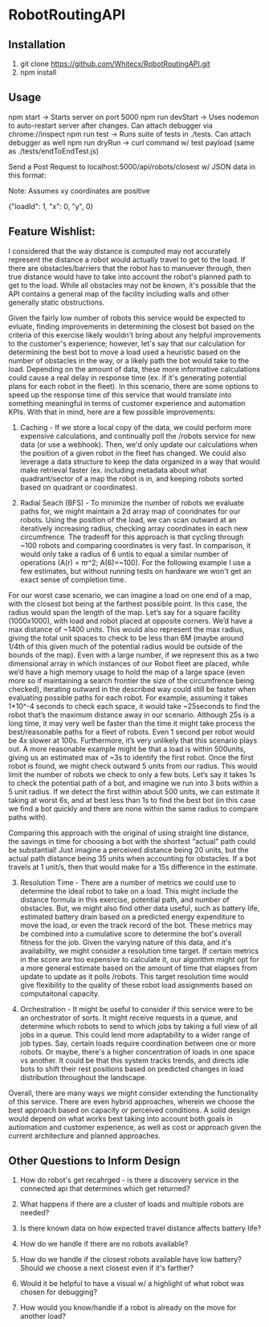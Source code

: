 # RobotRoutingAPI

## Installation
1. git clone https://github.com/Whitecx/RobotRoutingAPI.git
2. npm install


## Usage
npm start -> Starts server on port 5000
npm run devStart -> Uses nodemon to auto-restart server after changes. Can attach debugger via chrome://inspect
npm run test -> Runs suite of tests in ./tests. Can attach debugger as well
npm run dryRun -> curl command w/ test payload (same as ./tests/endToEndTest.js)


Send a Post Request to localhost:5000/api/robots/closest w/ JSON data in this format:

Note: Assumes xy coordinates are positive

{"loadId": 1, "x": 0, "y", 0}

## Feature Wishlist:

I considered that the way distance is computed may not accurately represent the distance a robot would actually
travel to get to the load. If there are obstacles/barriers that the robot has to manuever through, then true
distance would have to take into account the robot's planned path to get to the load. While all obstacles may
not be known, it's possible that the API contains a general map of the facility including walls and other
generally static obstructions. 

Given the fairly low number of robots this service would be expected to evluate, finding improvements in
determining the closest bot based on the criteria of this exercise likely wouldn't bring about any helpful
improvements to the customer's experience; however, let's say that our calculation for determining the best
bot to move a load used a heuristic based on the number of obstacles in the way, or a likely path the bot would
take to the load. Depending on the amount of data, these more informative calculations could cause a real
delay in response time (ex. if it's generating potential plans for each robot in the fleet). In this scenario,
there are some options to speed up the response time of this service that would translate into something meaningful 
in terms of customer experience and automation KPIs. With that in mind, here are a few possible improvements:

1. Caching - If we store a local copy of the data, we could perform more expensive calculations, and 
continually poll the /robots service for new data (or use a webhook). Then, we'd only update our calculations
when the position of a given robot in the fleet has changed. We could also leverage a data structure to keep 
the data organized in a way that would make retrieval faster (ex. including metadata about what quadrant/sector 
of a map the robot is in, and keeping robots sorted based on quadrant or coordinates).

2. Radial Seach (BFS) - To minimize the number of robots we evaluate paths for, we might maintain a 2d array map
of cooridnates for our robots. Using the position of the load, we can scan outward at an iteratively increasing
radius, checking array coordinates in each new circumfrence. The tradeoff for this approach is that cycling 
through ~100 robots and comparing coordinates is very fast. In comparison, it would only take a radius of 6 untis
to equal a similar number of operations (A(r) = πr^2; A(6)=~100). For the following example I use a few estimates,
but without running tests on hardware we won't get an exact sense of completion time.

For our worst case scenario, we can imagine a load on one end of a map, with the closest bot being at the farthest 
possible point. In this case, the radius would span the length of the map. Let’s say for a square facility 
(1000x1000), with load and robot placed at opposite corners. We’d have a max distance of ~1400 units. This would 
also represent the max radius, giving the total unit spaces to check to be less than 6M (maybe around 1/4th of 
this given much of the potential radius would be outside of the bounds of the map). Even with a large number, if 
we represent this as a two dimensional array in which instances of our Robot fleet are placed, while we’d have a 
high memory usage to hold the map of a large space (even more so if maintaining a search frontier the size of the 
circumfrence being checked), iterating outward in the described way could still be faster when evaluating possible 
paths for each robot. For example, assuming it takes 1*10^-4 seconds to check each space, it would take ~25seconds 
to find the robot that’s the maximum distance away in our scenario. Although 25s is a long time, it may very well 
be faster than the time it might take process the best/reasonable paths for a fleet of robots. Even 1 second per 
robot would be 4x slower at 100s. Furthermore, it’s very unlikely that this scenario plays out. A more reasonable 
example might be that a load is within 500units, giving us an estimated max of ~3s to identify the first robot. 
Once the first robot is found, we might check outward 5 units from our radius. This would limit the number of 
robots we check to only a few bots. Let’s say it takes 1s to check the potential path of a bot, and imagine we run 
into 3 bots within a 5 unit radius. If we detect the first within about 500 units, we can estimate it taking at 
worst 6s, and at best less than 1s to find the best bot (in this case we find a bot quickly and there are none 
within the same radius to compare paths with). 

Comparing this approach with the original of using straight line distance, the savings in time for choosing a bot with the shortest “actual” path could be substantial! Just imagine a perceived distance being 20 units, but the 
actual path distance being 35 units when accounting for obstacles. If a bot travels at 1 unit/s, then that 
would make for a 15s difference in the estimate. 


3. Resolution Time - There are a number of metrics we could use to determine the ideal robot to take on a load.
This might include the distance formula in this exercise, potential path, and number of obstacles. But, we
might also find other data useful, such as battery life, estimated battery drain based on a predicted energy
expenditure to move the load, or even the track record of the bot. These metrics may be combined into a 
cumulative score to determine the bot's overall fitness for the job. Given the varying nature of this data, and
it's availability, we might consider a resolution time target. If certain metrics in the score are too expensive
to calculate it, our algorithm might opt for a more general estimate based on the amount of time that elapses from
update to update as it polls /robots. This target resolution time would give flexibility to the quality of these
robot load assignments based on computaitonal capacity.

4. Orchestration - It might be useful to consider if this service were to be an orchestrator of sorts. 
It might receive requests in a queue, and determine which robots to send to which jobs by taking a full view 
of all jobs in a queue.  This could lend more adaptability to a wider range of job types. Say, certain loads 
require coordination between one or more robots. Or maybe, there's a higher concentration of loads in one 
space vs another. It could be that this system tracks trends, and directs idle bots to shift their rest 
positions based on predicted changes in load distribution throughout the landscape.  



Overall, there are many ways we might consider extending the functionality of this service. There are even hybrid
approaches, wherein we choose the best approach based on capacity or perceived conditions. A solid design would 
depend on what works best taking into account both goals in autiomation and customer experience, as well as cost
or approach given the current architecture and planned approaches. 

## Other Questions to Inform Design

 1. How do robot's get recahrged - is there a discovery service in the connected api that determines which get 
returned?

2. What happens if there are a cluster of loads and multiple robots are needed?

3. Is there known data on how expected travel distance affects battery life?

4. How do we handle if there are no robots available?

5. How do we handle if the closest robots available have low battery? Should we choose a next closest even if it's farther?

6. Would it be helpful to have a visual w/ a highlight of what robot was chosen for debugging?

7. How would you know/handle if a robot is already on the move for another load?




